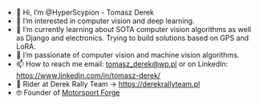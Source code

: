 - 👋 Hi, I’m @HyperScypion - Tomasz Derek
- 👀 I’m interested in computer vision and deep learning.
- 🌱 I’m currently learning about SOTA computer vision algorithms as well as Django and electronics. Trying to build solutions based on GPS and LoRA.
- 💞️ I’m passionate of computer vision and machine vision algorithms. 
- 📫 How to reach me email: tomasz_derek@wp.pl or on LinkedIn: https://www.linkedin.com/in/tomasz-derek/
- 🚗 Rider at Derek Rally Team -> https://derekrallyteam.pl
- 🤓 Founder of [Motorsport Forge](https://motorsportforge.com) 

<!---
HyperScypion/HyperScypion is a ✨ special ✨ repository because its `README.md` (this file) appears on your GitHub profile.
You can click the Preview link to take a look at your changes.
--->
